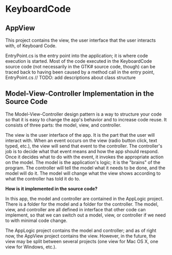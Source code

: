 ﻿KeyboardCode
=========================================

AppView
------------------------------
This project contains the view, the user interface that the user interacts with, of Keyboard Code.

EntryPoint.cs is the entry point into the application; it is where code execution is started.
Most of the code executed in the KeyboardCode source code (not necessarily in the GTK# source
code, though) can be traced back to having been caused by a method call in the entry point,
EntryPoint.cs
// TODO: add descriptions about class structure


Model-View-Controller Implementation in the Source Code
---------------------------------

The Model-View-Controller design pattern is a way to structure your code so that it is easy to
change the app's behavior and to increase code reuse. It consists of three parts: the model, view,
and controller.

The view is the user interface of the app. It is the part that the user will interact with. When an
event occurs on the view (radio button click, text typed, etc.), the view will send that event to
the controller. The controller's job is to decide what that event means and how the app should respond.
Once it decides what to do with the event, it invokes the appropriate action on the model. The model is
the application's logic; it is the "brains" of the program. The controller will tell the model what it needs
to be done, and the model will do it. The model will change what the view shows according to what the controller
has told it do to.

****How is it implemented in the source code?****

In this app, the model and controller are contained in the AppLogic project. There is a folder for
the model and a folder for the controller. The model, view, and controller are all defined in 
interface that other code can implement, so that we can switch out a model, view, or controller if we need to with minimal code change.

The AppLogic project contains the model and controller; and as of right now, the AppView project contains the view. However, in the future,
the view may be split between several projects (one view for Mac OS X, one view for Windows, etc.).

